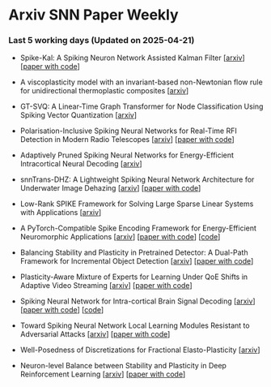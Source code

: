 # Arxiv SNN Paper Weekly


 ### **Last 5 working days (Updated on 2025-04-21)** 


- Spike-Kal: A Spiking Neuron Network Assisted Kalman Filter [[arxiv](https://arxiv.org/abs/2504.12703)] [[paper with code](https://paperswithcode.com/paper/spike-kal-a-spiking-neuron-network-assisted)]

- A viscoplasticity model with an invariant-based non-Newtonian flow rule for unidirectional thermoplastic composites [[arxiv](https://arxiv.org/abs/2504.12069)]

- GT-SVQ: A Linear-Time Graph Transformer for Node Classification Using Spiking Vector Quantization [[arxiv](https://arxiv.org/abs/2504.11840)]

- Polarisation-Inclusive Spiking Neural Networks for Real-Time RFI Detection in Modern Radio Telescopes [[arxiv](https://arxiv.org/abs/2504.11720)] [[paper with code](https://paperswithcode.com/paper/polarisation-inclusive-spiking-neural)]

- Adaptively Pruned Spiking Neural Networks for Energy-Efficient Intracortical Neural Decoding [[arxiv](https://arxiv.org/abs/2504.11568)]

- snnTrans-DHZ: A Lightweight Spiking Neural Network Architecture for Underwater Image Dehazing [[arxiv](https://arxiv.org/abs/2504.11482)] [[paper with code](https://paperswithcode.com/paper/snntrans-dhz-a-lightweight-spiking-neural)]

- Low-Rank SPIKE Framework for Solving Large Sparse Linear Systems with Applications [[arxiv](https://arxiv.org/abs/2504.11167)]

- A PyTorch-Compatible Spike Encoding Framework for Energy-Efficient Neuromorphic Applications [[arxiv](https://arxiv.org/abs/2504.11026)] [[paper with code](https://paperswithcode.com/paper/a-pytorch-compatible-spike-encoding-framework)] [[code](https://github.com/alex-vasilache/spike-encoding)]

- Balancing Stability and Plasticity in Pretrained Detector: A Dual-Path Framework for Incremental Object Detection [[arxiv](https://arxiv.org/abs/2504.10214)] [[paper with code](https://paperswithcode.com/paper/balancing-stability-and-plasticity-in-1)]

- Plasticity-Aware Mixture of Experts for Learning Under QoE Shifts in Adaptive Video Streaming [[arxiv](https://arxiv.org/abs/2504.09906)] [[paper with code](https://paperswithcode.com/paper/plasticity-aware-mixture-of-experts-for)]

- Spiking Neural Network for Intra-cortical Brain Signal Decoding [[arxiv](https://arxiv.org/abs/2504.09213)] [[paper with code](https://paperswithcode.com/paper/spiking-neural-network-for-intra-cortical)] [[code](https://github.com/SongYang008/SNN_iBCIs)]

- Toward Spiking Neural Network Local Learning Modules Resistant to Adversarial Attacks [[arxiv](https://arxiv.org/abs/2504.08897)] [[paper with code](https://paperswithcode.com/paper/toward-spiking-neural-network-local-learning)]

- Well-Posedness of Discretizations for Fractional Elasto-Plasticity [[arxiv](https://arxiv.org/abs/2504.08450)]

- Neuron-level Balance between Stability and Plasticity in Deep Reinforcement Learning [[arxiv](https://arxiv.org/abs/2504.08000)] [[paper with code](https://paperswithcode.com/paper/neuron-level-balance-between-stability-and)]


